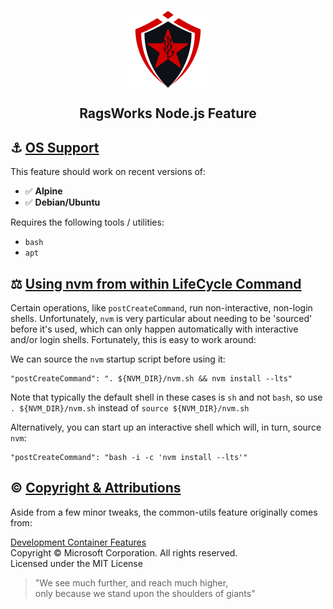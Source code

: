 <h2 align="center">

<img height="128" src="https://raw.githubusercontent.com/Ragdata/media/master/project/ragsworks/logo/ragsworks-256.png" alt="Ragdata" />

<a name="top">RagsWorks Node.js Feature</a>

</h2>

## ⚓ [OS Support](#top)

This feature should work on recent versions of:

- ✅ **Alpine**
- ✅ **Debian/Ubuntu**

Requires the following tools / utilities:

- `bash`
- `apt`

## ⚖️ [Using nvm from within LifeCycle Command](#toc)

Certain operations, like `postCreateCommand`, run non-interactive, non-login shells.  Unfortunately, `nvm` is very particular about needing to be 'sourced' before it's used, which can only happen automatically with interactive and/or login shells.  Fortunately, this is easy to work around:

We can source the `nvm` startup script before using it:

```shell
"postCreateCommand": ". ${NVM_DIR}/nvm.sh && nvm install --lts"
```

Note that typically the default shell in these cases is `sh` and not `bash`, so use `. ${NVM_DIR}/nvm.sh` instead of `source ${NVM_DIR}/nvm.sh`

Alternatively, you can start up an interactive shell which will, in turn, source `nvm`:

```shell
"postCreateCommand": "bash -i -c 'nvm install --lts'"
```

## ©️ [Copyright & Attributions](#top)

Aside from a few minor tweaks, the common-utils feature originally comes from:

[Development Container Features](https://github.com/devcontainers/features)<br />
Copyright © Microsoft Corporation. All rights reserved.<br />
Licensed under the MIT License

> "We see much further, and reach much higher,<br>
> only because we stand upon the shoulders of giants"
